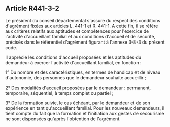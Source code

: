 ## Article R441-3-2

Le président du conseil départemental s'assure du respect des conditions d'agrément fixées aux articles L.
441-1 et R. 441-1. A cette fin, il se réfère aux critères relatifs aux aptitudes et compétences pour l'exercice
de l'activité d'accueillant familial et aux conditions d'accueil et de sécurité, précisés dans le référentiel
d'agrément figurant à l'annexe 3-8-3 du présent code.

Il apprécie les conditions d'accueil proposées et les aptitudes du demandeur à exercer l'activité d'accueillant
familial, en fonction :

1° Du nombre et des caractéristiques, en termes de handicap et de niveau d'autonomie, des personnes que le
demandeur souhaite accueillir ;

2° Des modalités d'accueil proposées par le demandeur : permanent, temporaire, séquentiel, à temps complet
ou partiel ;

3° De la formation suivie, le cas échéant, par le demandeur et de son expérience en tant qu'accueillant
familial. Pour les nouveaux demandeurs, il tient compte du fait que la formation et l'initiation aux gestes de
secourisme ne sont dispensées qu'après l'obtention de l'agrément.

